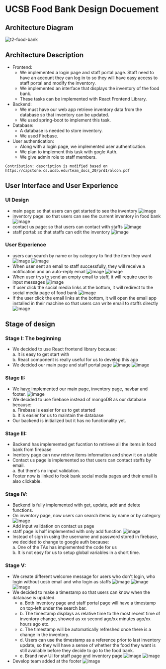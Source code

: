 # UCSB Food Bank Design Docuement

## Architecture Diagram

![t2-food-bank](https://user-images.githubusercontent.com/72473351/118924482-02975280-b8f2-11eb-8153-485814650541.jpg)

## Architecture Description

- Frontend:
  - We implemented a login page and staff portal page. Staff need to have an account they can log in to so they will have easy access to staff portal and modify the inventory.
  - We implemented an interface that displays the inventory of the food bank.
  - These tasks can be implemented with React Frontend Library.
- Backend:
  - We must have our web app retrieve inventory data from the database so that inventory can be updated.
  - We used spring-boot to implement this task.
- Database:
  - A database is needed to store inventory.
  - We used Firebase.
- User authentication:
  - Along with a login page, we implemented user authentication.
  - We plan to implement this task with gogle Auth.
  - We give admin role to staff members.

```
Contribution: description is modified based on https://capstone.cs.ucsb.edu/team_docs_20/prd1/alcon.pdf
```
## User Interface and User Experience
### UI Design
- main page: so that users can get started to see the inventory
![image](https://user-images.githubusercontent.com/72473351/119703180-23d4d300-be0b-11eb-8a47-4ec4535b3dbd.png)
- inventory page: so that users can see the current inventory in food bank
![image](https://user-images.githubusercontent.com/72473351/119703323-48c94600-be0b-11eb-842f-7015f8711241.png)
- contact us page: so that users can contact with staffs
![image](https://user-images.githubusercontent.com/72473351/119703293-3fd87480-be0b-11eb-9741-7e890ce96465.png)
- staff portal: so that staffs can edit the inventory
![image](https://user-images.githubusercontent.com/72473351/119703718-ae1d3700-be0b-11eb-928c-26b0416eea01.png)

### User Experience
- users can search by name or by category to find the item they want
![image](https://user-images.githubusercontent.com/72473351/119704395-74006500-be0c-11eb-81eb-c92a1bb20f00.png)
![image](https://user-images.githubusercontent.com/72473351/119704469-8aa6bc00-be0c-11eb-8fb4-bec9ff4da1eb.png)
- When user sent an email to staff successfully, they will receive a notification and an auto-reply email
![image](https://user-images.githubusercontent.com/72473351/119704636-bcb81e00-be0c-11eb-9ce8-88a009a75919.png)
![image](https://user-images.githubusercontent.com/72473351/119706697-29341c80-be0f-11eb-9b77-79920b7cbf3d.png)
- When user trys to send an empty email to staff, it will require user to input messages
![image](https://user-images.githubusercontent.com/72473351/119706609-102b6b80-be0f-11eb-91b6-1a9aeef8d4a3.png)
- If user click the social media links at the bottom, it will redirect to the social media page of food bank
![image](https://user-images.githubusercontent.com/72473351/119704919-06086d80-be0d-11eb-8552-a16de7c8868d.png)
- If the user click the email links at the bottom, it will open the email app installed in their machine so that users can write email to staffs directly<br/>
![image](https://user-images.githubusercontent.com/72473351/119705037-2a644a00-be0d-11eb-81ca-249d800a9a21.png)

## Stage of design
### Stage I: The beginning
- We decided to use React frontend library because:<br/>
  a. It is easy to get start with<br/>
  b. React component is really useful for us to develop this app
- We decided our main page and staff portal page
![image](https://user-images.githubusercontent.com/72473351/119876915-420b0380-bedd-11eb-8a02-5bcfc7c7d87e.png)
![image](https://user-images.githubusercontent.com/72473351/119876934-48997b00-bedd-11eb-983f-f5164b6e51d0.png)
### Stage II:
- We have implemented our main page, inventory page, navbar and footer.
![image](https://user-images.githubusercontent.com/72473351/119878924-8dbeac80-bedf-11eb-9a22-9fa271e18953.png)
- We decided to use firebase instead of mongoDB as our database because:<br/>
  a. Firebase is easier for us to get started<br/>
  b. It is easier for us to maintain the database
- Our backend is initialized but it has no functionality yet.
### Stage III:
- Backend has implemented get fucntion to retrieve all the items in food bank from firebase
- Inentory page can now retrive items information and show it on a table
- Contact us page is implemented so that users can contact staffs by email.<br/>
  a. But there's no input validation.<br/>
- Footer now is linked to fook bank social media pages and their email is also clickable.
### Stage IV:
- Backend is fully implemented with get, update, add and delete functions.
- On inventory page, now users can search items by name or by category
![image](https://user-images.githubusercontent.com/72473351/119878670-433d3000-bedf-11eb-8e7a-38ec60a6977d.png)
- Add input validation on contact us page
- staff page is half implemented with only add function
![image](https://user-images.githubusercontent.com/72473351/119878634-37ea0480-bedf-11eb-8b14-7ea80df4c17b.png)
- Instead of sign in using the username and password stored in firebase, we decided to change to google auth because:<br/>
  a. One of the TAs has implemented the code for us<br/>
  b. It is not easy for us to setup global variables in a short time.
### Stage V:
- We create different welcome message for users who don't login, who login without ucsb email and who login as staffs
![image](https://user-images.githubusercontent.com/72473351/120740860-e62a1700-c4a8-11eb-9258-26cf57e98e0c.png)
![image](https://user-images.githubusercontent.com/72473351/120740871-ec1ff800-c4a8-11eb-8a59-05711965f0a7.png)
![image](https://user-images.githubusercontent.com/72473351/120740901-f510c980-c4a8-11eb-83e8-a10ae31c26ce.png)
- We decided to make a timestamp so that users can know when the database is updated.
  - a. Both inventory page and staff portal page will have a timestamp on top-left under the search bar. 
  - b. The timestamp displays as relative time to the most recent time of inventory change, showed as xx second ago/xx minutes ago/xx hours ago etc.
  - c. The timestamp will be automatically refreshed once there is a change in the inventory.
  - d. Users can use the timestamp as a reference prior to last inventory update, so they will have a sense of whether the food they want is still available before they decide to go to the food bank.
  - e. Brand new UI for staff page and inventory page
![image](https://user-images.githubusercontent.com/54722175/120694492-22d12080-c45f-11eb-81a6-03392301f169.png)
![image](https://user-images.githubusercontent.com/54722175/120694620-4c8a4780-c45f-11eb-9f48-53d978176fc2.png)
- Develop team added at the footer
![image](https://user-images.githubusercontent.com/72473351/120741085-3dc88280-c4a9-11eb-9ef1-19283764d799.png)




